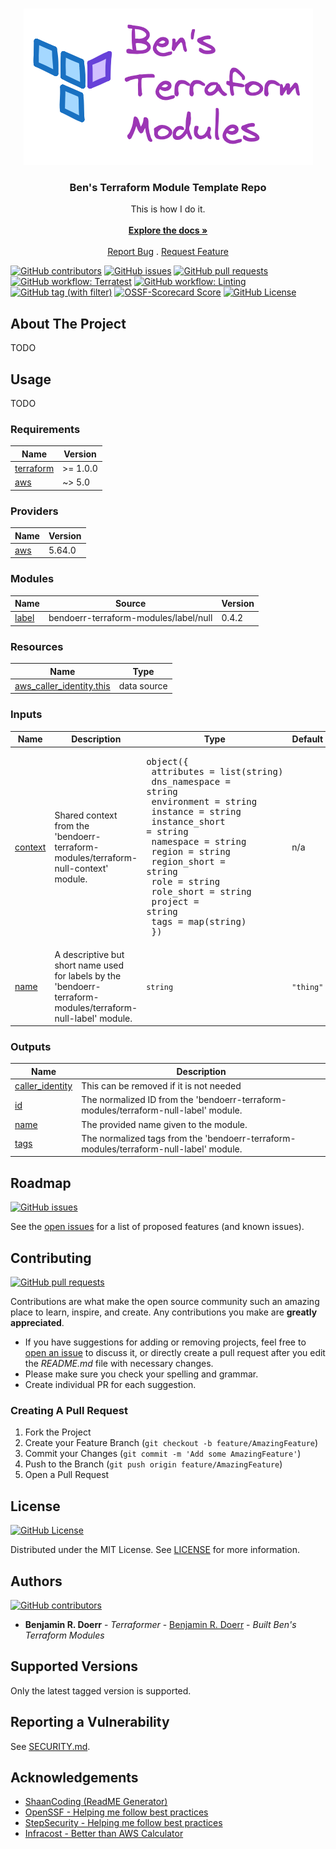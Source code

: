 <br/>
<p align="center">
  <a href="https://github.com/bendoerr-terraform-modules/terraform-module-repo-template">
    <picture>
      <source media="(prefers-color-scheme: dark)" srcset="https://github.com/bendoerr-terraform-modules/terraform-module-repo-template/raw/main/docs/logo-dark.png">
      <img src="https://github.com/bendoerr-terraform-modules/terraform-module-repo-template/raw/main/docs/logo-light.png" alt="Logo">
    </picture>
  </a>

<h3 align="center">Ben's Terraform Module Template Repo</h3>

<p align="center">
    This is how I do it.
    <br/>
    <br/>
    <a href="https://github.com/bendoerr-terraform-modules/terraform-module-repo-template"><strong>Explore the docs »</strong></a>
    <br/>
    <br/>
    <a href="https://github.com/bendoerr-terraform-modules/terraform-module-repo-template/issues">Report Bug</a>
    .
    <a href="https://github.com/bendoerr-terraform-modules/terraform-module-repo-template/issues">Request Feature</a>
  </p>
</p>

[<img alt="GitHub contributors" src="https://img.shields.io/github/contributors/bendoerr-terraform-modules/terraform-module-repo-template?logo=github">](https://github.com/bendoerr-terraform-modules/terraform-module-repo-template/graphs/contributors)
[<img alt="GitHub issues" src="https://img.shields.io/github/issues/bendoerr-terraform-modules/terraform-module-repo-template?logo=github">](https://github.com/bendoerr-terraform-modules/terraform-module-repo-template/issues)
[<img alt="GitHub pull requests" src="https://img.shields.io/github/issues-pr/bendoerr-terraform-modules/terraform-module-repo-template?logo=github">](https://github.com/bendoerr-terraform-modules/terraform-module-repo-template/pulls)
[<img alt="GitHub workflow: Terratest" src="https://img.shields.io/github/actions/workflow/status/bendoerr-terraform-modules/terraform-module-repo-template/test.yml?logo=githubactions&label=terratest">](https://github.com/bendoerr-terraform-modules/terraform-module-repo-template/actions/workflows/test.yml)
[<img alt="GitHub workflow: Linting" src="https://img.shields.io/github/actions/workflow/status/bendoerr-terraform-modules/terraform-module-repo-template/lint.yml?logo=githubactions&label=linting">](https://github.com/bendoerr-terraform-modules/terraform-module-repo-template/actions/workflows/lint.yml)
[<img alt="GitHub tag (with filter)" src="https://img.shields.io/github/v/tag/bendoerr-terraform-modules/terraform-module-repo-template?filter=v*&label=latest%20tag&logo=terraform">](https://registry.terraform.io/modules/bendoerr-terraform-modules/cloudfront-with-s3-origin/aws/latest)
[<img alt="OSSF-Scorecard Score" src="https://img.shields.io/ossf-scorecard/github.com/bendoerr-terraform-modules/terraform-module-repo-template?logo=securityscorecard&label=ossf%20scorecard&link=https%3A%2F%2Fsecurityscorecards.dev%2Fviewer%2F%3Furi%3Dgithub.com%2Fbendoerr-terraform-modules%2Fterraform-module-repo-template">](https://securityscorecards.dev/viewer/?uri=github.com/bendoerr-terraform-modules/terraform-module-repo-template)
[<img alt="GitHub License" src="https://img.shields.io/github/license/bendoerr-terraform-modules/terraform-module-repo-template?logo=opensourceinitiative">](https://github.com/bendoerr-terraform-modules/terraform-module-repo-template/blob/main/LICENSE.txt)

## About The Project

TODO

## Usage

TODO

<!-- BEGIN_TF_DOCS -->

### Requirements

| Name                                                                     | Version  |
| ------------------------------------------------------------------------ | -------- |
| <a name="requirement_terraform"></a> [terraform](#requirement_terraform) | >= 1.0.0 |
| <a name="requirement_aws"></a> [aws](#requirement_aws)                   | ~> 5.0   |

### Providers

| Name                                             | Version |
| ------------------------------------------------ | ------- |
| <a name="provider_aws"></a> [aws](#provider_aws) | 5.64.0  |

### Modules

| Name                                               | Source                                | Version |
| -------------------------------------------------- | ------------------------------------- | ------- |
| <a name="module_label"></a> [label](#module_label) | bendoerr-terraform-modules/label/null | 0.4.2   |

### Resources

| Name                                                                                                                       | Type        |
| -------------------------------------------------------------------------------------------------------------------------- | ----------- |
| [aws_caller_identity.this](https://registry.terraform.io/providers/hashicorp/aws/latest/docs/data-sources/caller_identity) | data source |

### Inputs

| Name                                                   | Description                                                                                                   | Type                                                                                                                                                                                                                                                                                                                                                                                                                       | Default   | Required |
| ------------------------------------------------------ | ------------------------------------------------------------------------------------------------------------- | -------------------------------------------------------------------------------------------------------------------------------------------------------------------------------------------------------------------------------------------------------------------------------------------------------------------------------------------------------------------------------------------------------------------------- | --------- | :------: |
| <a name="input_context"></a> [context](#input_context) | Shared context from the 'bendoerr-terraform-modules/terraform-null-context' module.                           | <pre>object({<br>    attributes     = list(string)<br>    dns_namespace  = string<br>    environment    = string<br>    instance       = string<br>    instance_short = string<br>    namespace      = string<br>    region         = string<br>    region_short   = string<br>    role           = string<br>    role_short     = string<br>    project        = string<br>    tags           = map(string)<br>  })</pre> | n/a       |   yes    |
| <a name="input_name"></a> [name](#input_name)          | A descriptive but short name used for labels by the 'bendoerr-terraform-modules/terraform-null-label' module. | `string`                                                                                                                                                                                                                                                                                                                                                                                                                   | `"thing"` |    no    |

### Outputs

| Name                                                                             | Description                                                                            |
| -------------------------------------------------------------------------------- | -------------------------------------------------------------------------------------- |
| <a name="output_caller_identity"></a> [caller_identity](#output_caller_identity) | This can be removed if it is not needed                                                |
| <a name="output_id"></a> [id](#output_id)                                        | The normalized ID from the 'bendoerr-terraform-modules/terraform-null-label' module.   |
| <a name="output_name"></a> [name](#output_name)                                  | The provided name given to the module.                                                 |
| <a name="output_tags"></a> [tags](#output_tags)                                  | The normalized tags from the 'bendoerr-terraform-modules/terraform-null-label' module. |

<!-- END_TF_DOCS -->

## Roadmap

[<img alt="GitHub issues" src="https://img.shields.io/github/issues/bendoerr-terraform-modules/terraform-module-repo-template?logo=github">](https://github.com/bendoerr-terraform-modules/terraform-module-repo-template/issues)

See the [open issues](https://github.com/bendoerr-terraform-modules/terraform-module-repo-template/issues) for a list of
proposed features (and known issues).

## Contributing

[<img alt="GitHub pull requests" src="https://img.shields.io/github/issues-pr/bendoerr-terraform-modules/terraform-module-repo-template?logo=github">](https://github.com/bendoerr-terraform-modules/terraform-module-repo-template/pulls)

Contributions are what make the open source community such an amazing place to learn, inspire, and create. Any
contributions you make are **greatly appreciated**.

- If you have suggestions for adding or removing projects, feel free to
  [open an issue](https://github.com/bendoerr-terraform-modules/terraform-module-repo-template/issues/new) to discuss it,
  or directly create a pull request after you edit the _README.md_ file with necessary changes.
- Please make sure you check your spelling and grammar.
- Create individual PR for each suggestion.

### Creating A Pull Request

1. Fork the Project
1. Create your Feature Branch (`git checkout -b feature/AmazingFeature`)
1. Commit your Changes (`git commit -m 'Add some AmazingFeature'`)
1. Push to the Branch (`git push origin feature/AmazingFeature`)
1. Open a Pull Request

## License

[<img alt="GitHub License" src="https://img.shields.io/github/license/bendoerr-terraform-modules/terraform-module-repo-template?logo=opensourceinitiative">](https://github.com/bendoerr-terraform-modules/terraform-module-repo-template/blob/main/LICENSE.txt)

Distributed under the MIT License. See
[LICENSE](https://github.com/bendoerr-terraform-modules/terraform-module-repo-template/blob/main/LICENSE.txt) for more
information.

## Authors

[<img alt="GitHub contributors" src="https://img.shields.io/github/contributors/bendoerr-terraform-modules/terraform-module-repo-template?logo=github">](https://github.com/bendoerr-terraform-modules/terraform-module-repo-template/graphs/contributors)

- **Benjamin R. Doerr** - _Terraformer_ - [Benjamin R. Doerr](https://github.com/bendoerr/) - _Built Ben's  Terraform Modules_

## Supported Versions

Only the latest tagged version is supported.

## Reporting a Vulnerability

See [SECURITY.md](SECURITY.md).

## Acknowledgements

- [ShaanCoding (ReadME Generator)](https://github.com/ShaanCoding/ReadME-Generator)
- [OpenSSF - Helping me follow best practices](https://openssf.org/)
- [StepSecurity - Helping me follow best practices](https://app.stepsecurity.io/)
- [Infracost - Better than AWS Calculator](https://www.infracost.io/)
